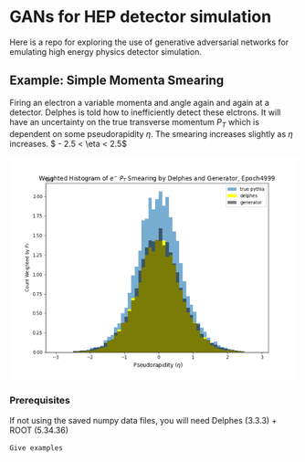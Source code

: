 # GANs for HEP detector simulation

Here is a repo for exploring the use of generative adversarial networks for emulating high energy physics detector simulation.

## Example: Simple Momenta Smearing

Firing an electron a variable momenta and angle again and again at a detector. Delphes is told how to inefficiently detect these elctrons. It will have an uncertainty on the true transverse momentum $P_{T}$ which is dependent on some pseudorapidity $\eta$. The smearing increases slightly as $\eta$ increases. $ - 2.5 < \eta < 2.5$

![text](ForViewing/plots/Eta_EGunPTSmearingWCPercetronGAN_ReLU_2Layers_256hiddenPerLayer_512BatchSize_5000Epochs_60LambPenalty_10ExtraD.png "Title")

### Prerequisites

If not using the saved numpy data files, you will need Delphes (3.3.3) + ROOT (5.34.36)

```
Give examples
```
